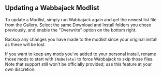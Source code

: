 ## Updating a Wabbajack Modlist

To update a Modlist, simply run Wabbajack again and get the newest list file from the Gallery. Select the same Download and Install folders you chose previously, and enable the "Overwrite" option on the bottom right.

Backup any changes you have made to the modlist since your original install as these will be lost.

If you want to keep any mods you've added to your personal install, rename those mods to start with `[NoDelete]` to force Wabbajack to skip those files.  
Note that support still won't be officially provided; use this feature at your own discretion.
